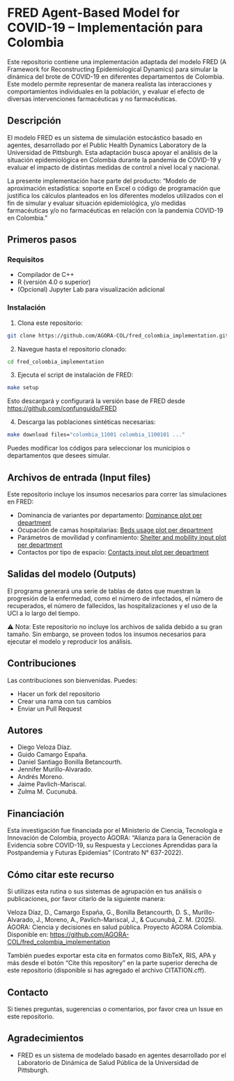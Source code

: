 # FRED Agent-Based Model for COVID-19 – Implementación para Colombia 

Este repositorio contiene una implementación adaptada del modelo FRED (A Framework for Reconstructing Epidemiological Dynamics) para simular la dinámica del brote de COVID-19 en diferentes departamentos de Colombia. Este modelo permite representar de manera realista las interacciones y comportamientos individuales en la población, y evaluar el efecto de diversas intervenciones farmacéuticas y no farmacéuticas.

## Descripción
El modelo FRED es un sistema de simulación estocástico basado en agentes, desarrollado por el Public Health Dynamics Laboratory de la Universidad de Pittsburgh. Esta adaptación busca apoyar el análisis de la situación epidemiológica en Colombia durante la pandemia de COVID-19 y evaluar el impacto de distintas medidas de control a nivel local y nacional.

La presente implementación hace parte del producto:
“Modelo de aproximación estadística: soporte en Excel o código de programación que justifica los cálculos planteados en los diferentes modelos utilizados con el fin de simular y evaluar situación epidemiológica, y/o medidas farmacéuticas y/o no farmacéuticas en relación con la pandemia COVID-19 en Colombia.”

## Primeros pasos
### Requisitos
- Compilador de C++
- R (versión 4.0 o superior)
- (Opcional) Jupyter Lab para visualización adicional

### Instalación

1. Clona este repositorio:

```bash
git clone https://github.com/AGORA-COL/fred_colombia_implementation.git
```

2. Navegue hasta el repositorio clonado:

```bash
cd fred_colombia_implementation
```


3. Ejecuta el script de instalación de FRED:
```bash
make setup
```
Esto descargará y configurará la versión base de FRED desde
https://github.com/confunguido/FRED

4. Descarga las poblaciones sintéticas necesarias:
```bash
make download files="colombia_11001 colombia_1100101 ..."
```
Puedes modificar los códigos para seleccionar los municipios o departamentos que desees simular.

## Archivos de entrada (Input files)
Este repositorio incluye los insumos necesarios para correr las simulaciones en FRED:

- Dominancia de variantes por departamento: [Dominance plot per department](https://dvelozad.github.io/fred_widgets/dominance_widget.html)
- Ocupación de camas hospitalarias: [Beds usage plot per department](https://dvelozad.github.io/fred_widgets/bed_utilization_plot.html)
- Parámetros de movilidad y confinamiento: [Shelter and mobility input plot per department](https://dvelozad.github.io/fred_widgets/mobility_shelter_trends.html)
- Contactos por tipo de espacio: [Contacts input plot per department](https://dvelozad.github.io/fred_widgets/mobility_contacts_trends.html)


## Salidas del modelo (Outputs)
El programa generará una serie de tablas de datos que muestran la progresión de la enfermedad, como el número de infectados, el número de recuperados, el número de fallecidos, las hospitalizaciones y el uso de la UCI a lo largo del tiempo.

⚠️ Nota: Este repositorio no incluye los archivos de salida debido a su gran tamaño. Sin embargo, se proveen todos los insumos necesarios para ejecutar el modelo y reproducir los análisis.

## Contribuciones
Las contribuciones son bienvenidas. Puedes:

- Hacer un fork del repositorio
- Crear una rama con tus cambios
- Enviar un Pull Request

## Autores
- Diego Veloza Díaz.
- Guido Camargo España.
- Daniel Santiago Bonilla Betancourth.
- Jennifer Murillo-Alvarado.
- Andrés Moreno.
- Jaime Pavlich-Mariscal.
- Zulma M. Cucunubá.


## Financiación
Esta investigación fue financiada por el Ministerio de Ciencia, Tecnología e Innovación de Colombia, proyecto ÁGORA: “Alianza para la Generación de Evidencia sobre COVID-19, su Respuesta y Lecciones Aprendidas para la Postpandemia y Futuras Epidemias” (Contrato N° 637-2022).

## Cómo citar este recurso
Si utilizas esta rutina o sus sistemas de agrupación en tus análisis o publicaciones, por favor citarlo de la siguiente manera:

Veloza Díaz, D., Camargo España, G., Bonilla Betancourth, D. S., Murillo-Alvarado, J., Moreno, A., Pavlich-Mariscal, J., & Cucunubá, Z. M. (2025). ÁGORA: Ciencia y decisiones en salud pública. Proyecto ÁGORA Colombia.
Disponible en: https://github.com/AGORA-COL/fred_colombia_implementation

También puedes exportar esta cita en formatos como BibTeX, RIS, APA y más desde el botón “Cite this repository” en la parte superior derecha de este repositorio (disponible si has agregado el archivo CITATION.cff).

## Contacto
Si tienes preguntas, sugerencias o comentarios, por favor crea un Issue en este repositorio.

## Agradecimientos
* FRED es un sistema de modelado basado en agentes desarrollado por el Laboratorio de Dinámica de Salud Pública de la Universidad de Pittsburgh.

  
